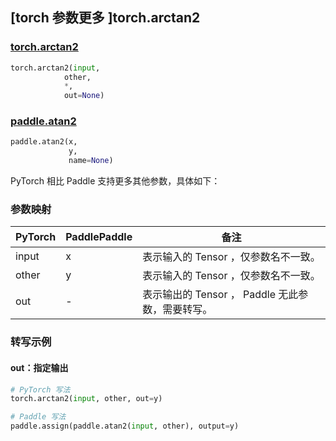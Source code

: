 ## [torch 参数更多 ]torch.arctan2
### [torch.arctan2](https://pytorch.org/docs/stable/generated/torch.arctan2.html#torch.arctan2)

```python
torch.arctan2(input,
            other,
            *,
            out=None)
```

### [paddle.atan2](https://www.paddlepaddle.org.cn/documentation/docs/zh/develop/api/paddle/atan2_cn.html)

```python
paddle.atan2(x,
             y,
             name=None)
```

PyTorch 相比 Paddle 支持更多其他参数，具体如下：

### 参数映射

| PyTorch       | PaddlePaddle | 备注                                                   |
| ------------- | ------------ | ------------------------------------------------------ |
| input | x | 表示输入的 Tensor ，仅参数名不一致。  |
| other | y | 表示输入的 Tensor ，仅参数名不一致。  |
| out | -  | 表示输出的 Tensor ， Paddle 无此参数，需要转写。    |


### 转写示例
#### out：指定输出
```python
# PyTorch 写法
torch.arctan2(input, other, out=y)

# Paddle 写法
paddle.assign(paddle.atan2(input, other), output=y)
```

